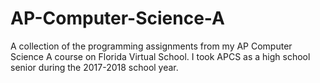 # AP-Computer-Science-A
A collection of the programming assignments from my AP Computer Science A course on Florida Virtual School. I took APCS as a high school senior during the 2017-2018 school year.
